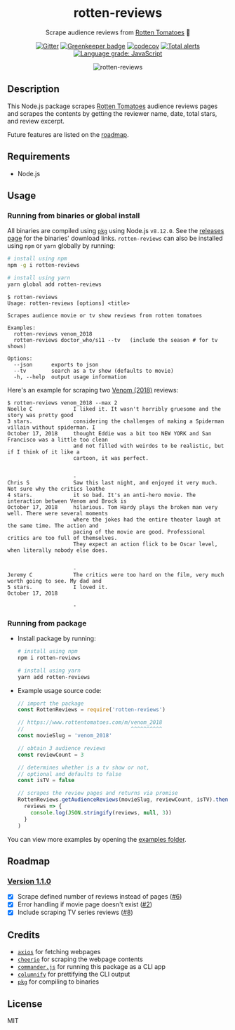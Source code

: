 <div align="center">

# rotten-reviews

Scrape audience reviews from [Rotten Tomatoes](https://www.rottentomatoes.com) 🍅

[![Gitter](https://badges.gitter.im/Join%20Chat.svg)](https://gitter.im/rotten-reviews/Lobby)
[![Greenkeeper badge](https://badges.greenkeeper.io/grikomsn/rotten-reviews.svg)](https://greenkeeper.io/)
[![codecov](https://codecov.io/gh/grikomsn/rotten-reviews/branch/master/graph/badge.svg)](https://codecov.io/gh/grikomsn/rotten-reviews)
[![Total alerts](https://img.shields.io/lgtm/alerts/g/grikomsn/rotten-reviews.svg?logo=lgtm&logoWidth=18)](https://lgtm.com/projects/g/grikomsn/rotten-reviews/alerts/)
[![Language grade: JavaScript](https://img.shields.io/lgtm/grade/javascript/g/grikomsn/rotten-reviews.svg?logo=lgtm&logoWidth=18)](https://lgtm.com/projects/g/grikomsn/rotten-reviews/context:javascript)

![rotten-reviews](https://media.giphy.com/media/101t9QwTM6y5oc/giphy.gif)

</div>

## Description

This Node.js package scrapes [Rotten Tomatoes](https://www.rottentomatoes.com) audience reviews pages and scrapes the contents by getting the reviewer name, date, total stars, and review excerpt.

Future features are listed on the [roadmap](#roadmap).

## Requirements

- Node.js

## Usage

### Running from binaries or global install

All binaries are compiled using [`pkg`](https://github.com/zeit/pkg) using Node.js `v8.12.0`.
See the [releases page](https://github.com/grikomsn/rotten-reviews/releases) for the binaries' download links. `rotten-reviews` can also be installed using `npm` or `yarn` globally by running:

```sh
# install using npm
npm -g i rotten-reviews

# install using yarn
yarn global add rotten-reviews
```

```console
$ rotten-reviews
Usage: rotten-reviews [options] <title>

Scrapes audience movie or tv show reviews from rotten tomatoes

Examples:
  rotten-reviews venom_2018
  rotten-reviews doctor_who/s11 --tv   (include the season # for tv shows)

Options:
  --json      exports to json
  --tv        search as a tv show (defaults to movie)
  -h, --help  output usage information
```

Here's an example for scraping two [Venom (2018)](https://www.rottentomatoes.com/m/venom_2018/reviews) reviews:

```console
$ rotten-reviews venom_2018 --max 2
Noelle C             I liked it. It wasn't horribly gruesome and the story was pretty good
3 stars.             considering the challenges of making a Spiderman villain without spiderman. I
October 17, 2018     thought Eddie was a bit too NEW YORK and San Francisco was a little too clean
                     and not filled with weirdos to be realistic, but if I think of it like a
                     cartoon, it was perfect.


                     -
Chris S              Saw this last night, and enjoyed it very much. Not sure why the critics loathe
4 stars.             it so bad. It's an anti-hero movie. The interaction between Venom and Brock is
October 17, 2018     hilarious. Tom Hardy plays the broken man very well. There were several moments
                     where the jokes had the entire theater laugh at the same time. The action and
                     pacing of the movie are good. Professional critics are too full of themselves.
                     They expect an action flick to be Oscar level, when literally nobody else does.


                     -
Jeremy C             The critics were too hard on the film, very much worth going to see. My dad and
5 stars.             I loved it.
October 17, 2018

                     -
```

### Running from package

- Install package by running:

  ```sh
  # install using npm
  npm i rotten-reviews

  # install using yarn
  yarn add rotten-reviews
  ```

- Example usage source code:

  ```js
  // import the package
  const RottenReviews = require('rotten-reviews')

  // https://www.rottentomatoes.com/m/venom_2018
  //                                  ^^^^^^^^^^
  const movieSlug = 'venom_2018'

  // obtain 3 audience reviews
  const reviewCount = 3

  // determines whether is a tv show or not,
  // optional and defaults to false
  const isTV = false

  // scrapes the review pages and returns via promise
  RottenReviews.getAudienceReviews(movieSlug, reviewCount, isTV).then(
    reviews => {
      console.log(JSON.stringify(reviews, null, 3))
    }
  )
  ```

You can view more examples by opening the [examples folder](/examples).

## Roadmap

### [Version 1.1.0](https://github.com/grikomsn/rotten-reviews/milestone/1)

- [x] Scrape defined number of reviews instead of pages ([#6](https://github.com/grikomsn/rotten-reviews/pull/6))
- [x] Error handling if movie page doesn't exist ([#2](https://github.com/grikomsn/rotten-reviews/pull/2))
- [x] Include scraping TV series reviews ([#8](https://github.com/grikomsn/rotten-reviews/pull/8))

## Credits

- [`axios`](https://github.com/axios/axios) for fetching webpages
- [`cheerio`](https://github.com/cheeriojs/cheerio) for scraping the webpage contents
- [`commander.js`](https://github.com/tj/commander.js) for running this package as a CLI app
- [`columnify`](https://github.com/timoxley/columnify) for prettifying the CLI output
- [`pkg`](https://github.com/zeit/pkg) for compiling to binaries

## License

MIT
